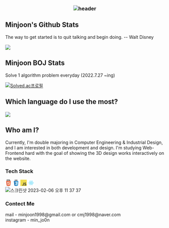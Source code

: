 <h3 align="center">

![header](https://capsule-render.vercel.app/api?type=waving&color=gradient&height=150&section=header&text=Hi!%20I'm%20[MinJoon]!&fontAlign=50&fontAlignY=50&fontSize=70&fontColor=ffffff)
</h3>

## Minjoon's Github Stats
The way to get started is to quit talking and begin doing. -- Walt Disney

<a href="https://github.com/minjo0n61"><img align="center" style="height:180px" src="https://github-readme-stats.vercel.app/api?username=minjo0n61&theme=flag-india&show_icons=true&hide=stars,prs&count_private=true"/> </a>
<br/>


## Minjoon BOJ Stats
Solve 1 algorithm problem everyday (2022.7.27 ~ing)

[![Solved.ac프로필](http://mazassumnida.wtf/api/v2/generate_badge?boj=minjo0n61)](https://solved.ac/minjo0n61)


## Which language do I use the most?

<a href="https://github.com/minjo0n61"><img align="center" style="height:180px" src="https://github-readme-stats.vercel.app/api/top-langs/?username=minjo0n61&layout=compact&theme=flag-india&hide_border=true" /></a> 


## Who am I?

Currently, I'm double majoring in Computer Engineering & Industrial Design, and I am interested in both development and design. I'm studying Web-Frontend hard with the goal of showing the 3D design works interactively on the website.
<br/>
<h3 align="left">Tech Stack</h3>
<code><img height="20" src="https://raw.githubusercontent.com/github/explore/80688e429a7d4ef2fca1e82350fe8e3517d3494d/topics/html/html.png"></code>
<code><img height="20" src="https://raw.githubusercontent.com/github/explore/80688e429a7d4ef2fca1e82350fe8e3517d3494d/topics/css/css.png"></code>
<code><img height="20" src="https://raw.githubusercontent.com/github/explore/80688e429a7d4ef2fca1e82350fe8e3517d3494d/topics/javascript/javascript.png"></code>
<code><img height="20" src="https://raw.githubusercontent.com/github/explore/80688e429a7d4ef2fca1e82350fe8e3517d3494d/topics/react/react.png"></code>
</br><img width="814" alt="스크린샷 2023-02-06 오후 11 37 37" src="https://user-images.githubusercontent.com/76935187/217000291-7b925412-e19d-4db9-8fbb-a73d08f3fe02.png">

<h3 align="left">Contect Me</h3>
<p align="left">
mail - minjoon1998@gmail.com or cmj1998@naver.com <br/>
instagram - min_jo0n
</p>








<!--
------------------------------------------
gif도전
<lottie-player
  autoplay
  controls
  loop
  mode="normal"
  src="https://assets3.lottiefiles.com/packages/lf20_UJNc2t.json"
  style="width: 320px"
>
</lottie-player>
<lottie-player autoplay controls loop mode="normal" style="width: 320px">
</lottie-player>
-->
<!--
**minjo0n61/minjo0n61** is a ✨ _special_ ✨ repository because its `README.md` (this file) appears on your GitHub profile.

Here are some ideas to get you started:

- 🔭 I’m currently working on ...
- 🌱 I’m currently learning ...
- 👯 I’m looking to collaborate on ...
- 🤔 I’m looking for help with ...
- 💬 Ask me about ...
- 📫 How to reach me: ...
- 😄 Pronouns: ...
- ⚡ Fun fact: ...
-->
